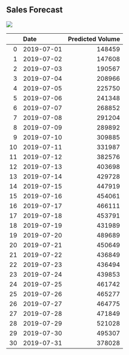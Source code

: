 ## Sales Forecast
 
![](/home/marla/Desktop/sales_forecast/reports/figures/test_preds_vs_true.png)
 
|    | Date       |   Predicted Volume |
|---:|:-----------|-------------------:|
|  0 | 2019-07-01 |             148459 |
|  1 | 2019-07-02 |             147608 |
|  2 | 2019-07-03 |             190567 |
|  3 | 2019-07-04 |             208966 |
|  4 | 2019-07-05 |             225750 |
|  5 | 2019-07-06 |             241348 |
|  6 | 2019-07-07 |             268852 |
|  7 | 2019-07-08 |             291204 |
|  8 | 2019-07-09 |             289892 |
|  9 | 2019-07-10 |             309885 |
| 10 | 2019-07-11 |             331987 |
| 11 | 2019-07-12 |             382576 |
| 12 | 2019-07-13 |             403698 |
| 13 | 2019-07-14 |             429728 |
| 14 | 2019-07-15 |             447919 |
| 15 | 2019-07-16 |             454061 |
| 16 | 2019-07-17 |             466111 |
| 17 | 2019-07-18 |             453791 |
| 18 | 2019-07-19 |             431989 |
| 19 | 2019-07-20 |             489689 |
| 20 | 2019-07-21 |             450649 |
| 21 | 2019-07-22 |             436849 |
| 22 | 2019-07-23 |             436494 |
| 23 | 2019-07-24 |             439853 |
| 24 | 2019-07-25 |             461742 |
| 25 | 2019-07-26 |             465277 |
| 26 | 2019-07-27 |             464775 |
| 27 | 2019-07-28 |             471849 |
| 28 | 2019-07-29 |             521028 |
| 29 | 2019-07-30 |             495307 |
| 30 | 2019-07-31 |             378028 |